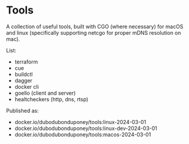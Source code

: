 # Tools

A collection of useful tools, built with CGO (where necessary) for macOS and linux
(specifically supporting netcgo for proper mDNS resolution on mac).

List:
* terraform
* cue
* buildctl
* dagger
* docker cli
* goello (client and server)
* healtcheckers (http, dns, rtsp)

Published as:
* docker.io/dubodubonduponey/tools:linux-2024-03-01
* docker.io/dubodubonduponey/tools:linux-dev-2024-03-01
* docker.io/dubodubonduponey/tools:macos-2024-03-01

